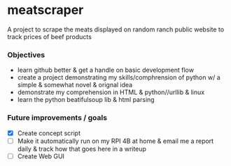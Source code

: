 # meatscraper
A project to scrape the meats displayed on random ranch public website to track prices of beef products 



### Objectives
- learn github better & get a handle on basic development flow  
- create a project demonstrating my skills/comphrension of python w/ a simple & somewhat novel & orignal idea
- demonstrate my comprehension in HTML & python//urllib & linux
- learn the python beatifulsoup lib & html parsing

### Future improvements / goals
- [x] Create concept script
- [ ] Make it automatically run on my RPI 4B at home & email me a report daily & track how that goes here in a writeup
- [ ] Create Web GUI
